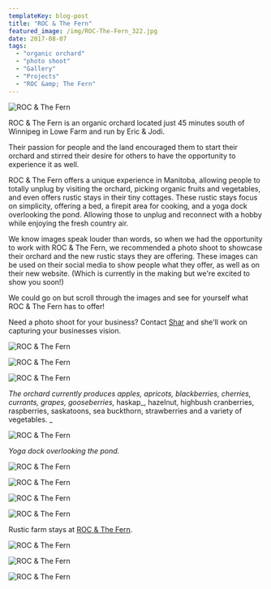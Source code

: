 ```yaml
---
templateKey: blog-post
title: "ROC & The Fern"
featured_image: /img/ROC-The-Fern_322.jpg
date: 2017-08-07
tags:
  - "organic orchard"
  - "photo shoot"
  - "Gallery"
  - "Projects"
  - "ROC &amp; The Fern"
---
```


![ROC & The Fern](/img/ROC-The-Fern_324.jpg)

ROC & The Fern is an organic orchard located just 45 minutes south of Winnipeg in Lowe Farm and run by Eric & Jodi.

Their passion for people and the land encouraged them to start their orchard and stirred their desire for others to have the opportunity to experience it as well.

ROC & The Fern offers a unique experience in Manitoba, allowing people to totally unplug by visiting the orchard, picking organic fruits and vegetables, and even offers rustic stays in their tiny cottages. These rustic stays focus on simplicity, offering a bed, a firepit area for cooking, and a yoga dock overlooking the pond. Allowing those to unplug and reconnect with a hobby while enjoying the fresh country air.

We know images speak louder than words, so when we had the opportunity to work with ROC & The Fern, we recommended a photo shoot to showcase their orchard and the new rustic stays they are offering. These images can be used on their social media to show people what they offer, as well as on their new website. (Which is currently in the making but we're excited to show you soon!)

We could go on but scroll through the images and see for yourself what ROC & The Fern has to offer!

Need a photo shoot for your business? Contact [Shar](mailto:sharlene@teamgi.ca) and she'll work on capturing your businesses vision.

![ROC & The Fern](/img/ROC-The-Fern_331.jpg)

![ROC & The Fern](/img/ROC-The-Fern_315.jpg)

![ROC & The Fern](/img/ROC-The-Fern_330.jpg)

_The orchard currently produces apples, apricots, blackberries, cherries, currants, grapes, gooseberries,_ haskap_, hazelnut, highbush cranberries, raspberries, saskatoons, sea buckthorn, strawberries and a variety of vegetables. _

![ROC & The Fern](/img/ROC-The-Fern_320.jpg)

_Yoga dock overlooking the pond._

![ROC & The Fern](/img/ROC-The-Fern_323.jpg)

![ROC & The Fern](/img/ROC-The-Fern_321.jpg)

![ROC & The Fern](/img/ROC-The-Fern_316.jpg)

![ROC & The Fern](/img/ROC-The-Fern_333.jpg)

Rustic farm stays at [ROC & The Fern](https://www.facebook.com/rockandthefern/).

![ROC & The Fern](/img/ROC-The-Fern_329.jpg)

![ROC & The Fern](/img/ROC-The-Fern_332.jpg)

![ROC & The Fern](/img/ROC-The-Fern_317.jpg)